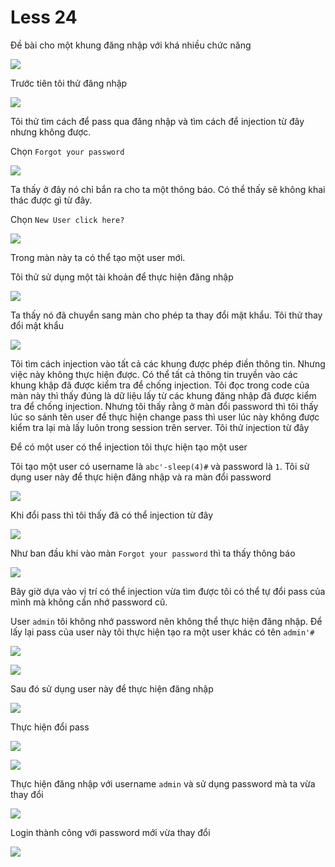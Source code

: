 # Less 24

Đề bài cho một khung đăng nhập với khá nhiều chức năng

![](../images/sqli-labs/Less-24/01.png)

Trước tiên tôi thử đăng nhập

![](../images/sqli-labs/Less-24/02.png)

Tôi thử tìm cách để pass qua đăng nhập và tìm cách để injection từ đây nhưng không được.

Chọn `Forgot your password`

![](../images/sqli-labs/Less-24/03.png)

Ta thấy ở đây nó chỉ bắn ra cho ta một thông báo. Có thể thấy sẽ không khai thác được gì từ đây.

Chọn `New User click here?` 

![](../images/sqli-labs/Less-24/04.png)

Trong màn này ta có thể tạo một user mới.

Tôi thử sử dụng một tài khoản để thực hiện đăng nhập

![](../images/sqli-labs/Less-24/07.png)

Ta thấy nó đã chuyển sang màn cho phép ta thay đổi mật khẩu. Tôi thử thay đổi mật khẩu

![](../images/sqli-labs/Less-24/08.png)

Tôi tìm cách injection vào tất cả các khung được phép điền thông tin. Nhưng việc này không thực hiện được. Có thể tất cả thông tin truyền vào các khung khập đã được kiểm tra để chống injection. Tôi đọc trong code của màn này thì thấy đúng là dữ liệu lấy từ các khung đăng nhập đã được kiểm tra để chống injection. Nhưng tôi thấy rằng ở màn đổi password thì tôi thấy lúc so sánh tên user để thực hiện change pass thì user lúc này không được kiểm tra lại mà lấy luôn trong session trên server. Tôi thử injection từ đây

Để có một user có thể injection tôi thực hiện tạo một user

Tôi tạo một user có username là `abc'-sleep(4)#` và password là `1`. Tôi sử dụng user này để thực hiện đăng nhập và ra màn đổi password

![](../images/sqli-labs/Less-24/05.png)

Khi đổi pass thì tôi thấy đã có thể injection từ đây

![](../images/sqli-labs/Less-24/06.png)

Như ban đầu khi vào màn `Forgot your password` thì ta thấy thông báo

![](../images/sqli-labs/Less-24/03.png)

Bây giờ dựa vào vị trí có thể injection vừa tìm được tôi có thể tự đổi pass của mình mà không cần nhớ password cũ.

User `admin` tôi không nhớ password nên không thể thực hiện đăng nhập. Để lấy lại pass của user này tôi thực hiện tạo ra một user khác có tên `admin'#`

![](../images/sqli-labs/Less-24/09.png)

![](../images/sqli-labs/Less-24/10.png)

Sau đó sử dụng user này để thực hiện đăng nhập

![](../images/sqli-labs/Less-24/11.png)

Thực hiện đổi pass

![](../images/sqli-labs/Less-24/12.png)

![](../images/sqli-labs/Less-24/14.png)

Thực hiện đăng nhập với username `admin` và sử dụng password mà ta vừa thay đổi

![](../images/sqli-labs/Less-24/15.png)

Login thành công với password mới vừa thay đổi

![](../images/sqli-labs/Less-24/16.png)